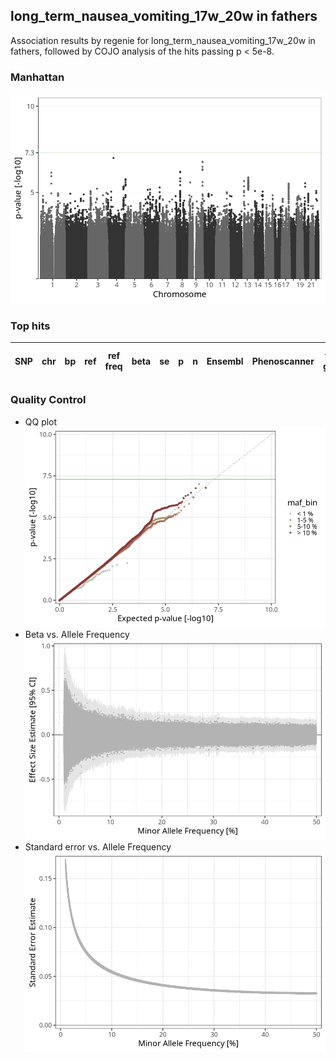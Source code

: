 ## long_term_nausea_vomiting_17w_20w in fathers
Association results by regenie for long_term_nausea_vomiting_17w_20w in fathers, followed by COJO analysis of the hits passing p < 5e-8.
### Manhattan
![](figures/pop_fathers_pheno_long_term_nausea_vomiting_17w_20w_mh.png)
### Top hits
| SNP | chr | bp | ref | ref freq | beta | se | p | n | Ensembl | Phenoscanner | freq geno | b joint | b joint se | p joint | ld r |
| --- | --- | -- | --- | -------- | ---- | -- | - | - | ------- | ------------ | --------- | ------- | ---------- | ------- | ---- |
### Quality Control
- QQ plot
![](figures/pop_fathers_pheno_long_term_nausea_vomiting_17w_20w_qq.png)
- Beta vs. Allele Frequency
![](figures/pop_fathers_pheno_long_term_nausea_vomiting_17w_20w_beta_af.png)
- Standard error vs. Allele Frequency
![](figures/pop_fathers_pheno_long_term_nausea_vomiting_17w_20w_se_af.png)
